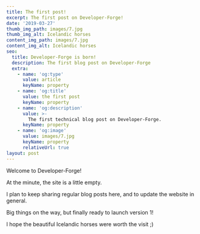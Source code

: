 ```yaml
---
title: The first post!
excerpt: The first post on Developer-Forge!
date: '2019-03-27'
thumb_img_path: images/7.jpg
thumb_img_alt: Icelandic horses
content_img_path: images/7.jpg
content_img_alt: Icelandic horses
seo:
  title: Developer-Forge is born!
  description: The first blog post on Developer-Forge
  extra:
    - name: 'og:type'
      value: article
      keyName: property
    - name: 'og:title'
      value: the first post
      keyName: property
    - name: 'og:description'
      value: >-
        The first technical blog post on Developer-Forge.
      keyName: property
    - name: 'og:image'
      value: images/7.jpg
      keyName: property
      relativeUrl: true
layout: post
---
```


Welcome to Developer-Forge!

At the minute, the site is a little empty.

I plan to keep sharing regular blog posts here, and to update the website in general.

Big things on the way, but finally ready to launch version 1!

I hope the beautiful Icelandic horses were worth the visit ;)